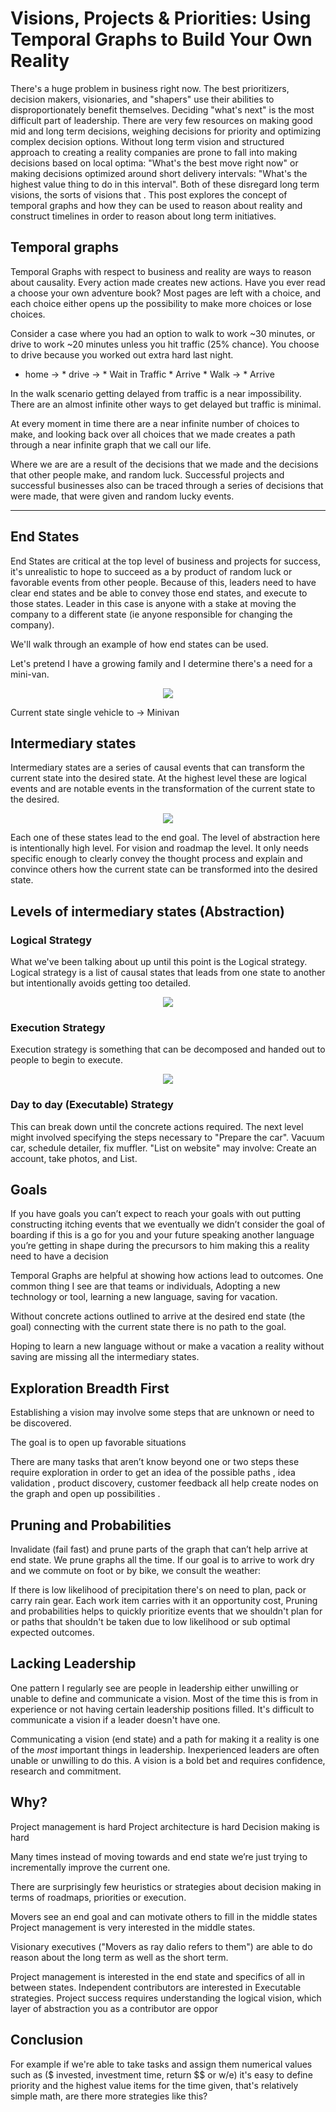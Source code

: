 # Visions, Projects & Priorities: Using Temporal Graphs to Build Your Own Reality

There's a huge problem in business right now.  The best prioritizers, decision makers, visionaries, and "shapers" use their abilities to disproportionately benefit themselves.  Deciding "what's next" is the most difficult part of leadership. There are very few resources on making good mid and long term decisions, weighing decisions for priority and optimizing complex decision options.  Without long term vision and structured approach to creating a reality companies are prone to fall into making decisions based on local optima: "What's the best move right now" or making decisions optimized around short delivery intervals: "What's the highest value thing to do in this interval".  Both of these disregard long term visions, the sorts of visions that .  This post explores the concept of temporal graphs and how they can be used to reason about reality and construct timelines in order to reason about long term initiatives.


## Temporal graphs

Temporal Graphs with respect to business and reality are ways to reason about causality.  Every action made creates new actions.  Have you ever read a choose your own adventure book? Most pages are left with a choice, and each choice either opens up the possibility to make more choices or lose choices.

Consider a case where you had an option to walk to work ~30 minutes, or drive to work ~20 minutes unless you hit traffic (25% chance).  You choose to drive because you worked out extra hard last night.

* home -> * drive -> * Wait in Traffic * Arrive
          * Walk  -> * Arrive

In the walk scenario getting delayed from traffic is a near impossibility.  There are an almost infinite other ways to get delayed but traffic is minimal.

At every moment in time there are a near infinite number of choices to make, and looking back over all choices that we made creates a path through a near infinite graph that we call our life.


Where we are are a result of the decisions that we made and the decisions that other people make, and random luck.  Successful projects and successful businesses also can be traced through a series of decisions that were made, that were given and random lucky events.



---


## End States


End States are critical at the top level of business and projects for success, it's unrealistic to hope to succeed as a by product of random luck or favorable events from other people.  Because of this, leaders need to have clear end states and be able to convey those end states, and execute to those states.  Leader in this case is anyone with a stake at moving the company to a different state (ie anyone responsible for changing the company).

We'll walk through an example of how end states can be used.

Let's pretend I have a growing family and I determine there's a need for a mini-van.

<p align="center">
  <img src="static/minivan_end_state.png">
</p>

Current state single vehicle to -> Minivan

## Intermediary states

Intermediary states are a series of causal events that can transform the current state into the desired state.  At the highest level these are logical events and are notable events in the transformation of the current state to the desired.

<p align="center">
  <img src="static/minivan_intermediary_logical.png">
</p>

Each one of these states lead to the end goal. The level of abstraction here is intentionally high level. For vision and roadmap the level.  It only needs specific enough to clearly convey the thought process and explain and convince others how the current state can be transformed into the desired state.


## Levels of intermediary states (Abstraction)

### Logical Strategy

What we've been talking about up until this point is the Logical strategy.  Logical strategy is a list of causal states that leads from one state to another but intentionally avoids getting too detailed.

<p align="center">
  <img src="static/minivan_sell_buy_path.png">
</p>


### Execution Strategy

Execution strategy is something that can be decomposed and handed out to people to begin to execute.  

<p align="center">
  <img src="static/minivan_execution_strategy.png">
</p>


### Day to day (Executable) Strategy

This can break down until the concrete actions required.  The next level might involved specifying the steps necessary to "Prepare the car".  Vacuum car, schedule detailer, fix muffler.  "List on website" may involve: Create an account, take photos, and List.  


## Goals

If you have goals you can’t expect to reach your goals with out putting constructing itching events that we eventually we didn’t consider the goal of boarding if this is a go for you and your future speaking another language you’re getting in shape during the precursors to him making this a reality need to have a decision

Temporal Graphs are helpful at showing how actions lead to outcomes.  One common thing I see are that teams or individuals, Adopting a new technology or tool, learning a new language, saving for vacation.

Without concrete actions outlined to arrive at the desired end state (the goal) connecting with the current state there is no path to the goal.

Hoping to learn a new language without or make a vacation a reality without saving are missing all the intermediary states.


## Exploration Breadth First

Establishing a vision may involve some steps that are unknown or need to be discovered.  

The goal is to open up favorable situations

There are many tasks that aren’t know beyond one or two steps these require exploration in order to get an idea of the possible paths , idea validation , product discovery, customer feedback all help create nodes on the graph and open up possibilities .


## Pruning and Probabilities

Invalidate (fail fast) and prune parts of the graph that can’t help arrive at end state.  We prune graphs all the time.  If our goal is to arrive to work dry and we commute on foot or by bike, we consult the weather:

If there is low likelihood of precipitation there's on need to plan, pack or carry rain gear.  Each work item carries with it an opportunity cost, Pruning and probabilities helps to quickly prioritize events that we shouldn't plan for or paths that shouldn't be taken due to low likelihood or sub optimal expected outcomes.


## Lacking Leadership


One pattern I regularly see are people in leadership either unwilling or unable to define and communicate a vision.  Most of the time this is from in experience or not having certain leadership positions filled.  It's difficult to communicate a vision if a leader doesn't have one.

Communicating a vision (end state) and a path for making it a reality is one of the *most* important things in leadership.  Inexperienced leaders are often unable or unwilling to do this.  A vision is a bold bet and requires confidence, research and commitment.


## Why?

Project management is hard
Project architecture  is hard
Decision making is hard

Many times instead of moving towards and end state we’re just trying to incrementally improve the current one.

There are surprisingly few heuristics or strategies about decision making in terms of roadmaps, priorities or execution.

Movers see an end goal and can motivate others to fill in the middle states Project management is very interested in the middle states.


Visionary executives ("Movers as ray dalio refers to them") are able to do reason about the long term as well as the short term.

Project management is interested in the end state and specifics of all in between states.  Independent contributors are interested in Executable strategies.  Project success requires understanding the logical vision, which layer of abstraction you as a contributor are oppor


## Conclusion

For example if we're able to take tasks and assign them  numerical values such as ($ invested, investment time, return $$ or w/e) it's easy to define priority and the highest value items for the time given, that's relatively simple math, are there more strategies like this?
